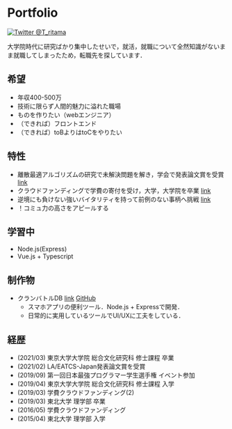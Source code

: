 # Portfolio

[![Twitter @T_ritama](https://img.shields.io/badge/Twitter-%40T__ritama-blue.svg?style=flat-square&logo=twitter)](https://twitter.com/T_ritama)

大学院時代に研究ばかり集中したせいで，就活，就職について全然知識がないまま就職してしまったため，転職先を探しています．

## 希望

- 年収400-500万
- 技術に限らず人間的魅力に溢れた職場
- ものを作りたい（webエンジニア）
- （できれば）フロントエンド
- （できれば）toBよりはtoCをやりたい

## 特性

- 離散最適アルゴリズムの研究で未解決問題を解き，学会で発表論文賞を受賞 
[link](http://www-ppl.ist.osaka-u.ac.jp/la2020/winter.php) 
- クラウドファンディングで学費の寄付を受け，大学，大学院を卒業
[link](https://polca.jp/projects/cmkAn82kqbB)
- 逆境にも負けない強いバイタリティを持って前例のない事柄へ挑戦 
[link](http://t-ritama.hatenablog.com/entry/2016/05/12/215446)
- ！コミュ力の高さをアピールする

## 学習中
- Node.js(Express)
- Vue.js + Typescript

## 制作物

- クランバトルDB 
[link](http://priconne-db.net/)
[GitHub](https://github.com/Tritama/priconnedb)
    - スマホアプリの便利ツール．Node.js + Expressで開発．
    - 日常的に実用しているツールでUI/UXに工夫をしている．


## 経歴

- (2021/03) 東京大学大学院 総合文化研究科 修士課程 卒業
- (2021/02) LA/EATCS-Japan発表論文賞を受賞 
- (2019/09) 第一回日本最強プログラマー学生選手権 イベント参加
- (2019/04) 東京大学大学院 総合文化研究科 修士課程 入学
- (2019/03) 学費クラウドファンディング(2)
- (2019/03) 東北大学 理学部 卒業
- (2016/05) 学費クラウドファンディング
- (2015/04) 東北大学 理学部 入学